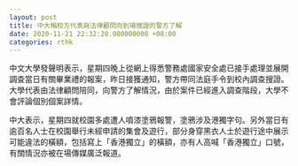 ```yaml
---
layout: post
title: 中大稱校方代表與法律顧問向到場搜證的警方了解
date: 2020-11-21 22:32:28.000000000 +08:00
categories: rthk
---
```


中文大學發聲明表示，星期四晚上從網上得悉警務處國家安全處已接手處理並展開調查當日有關畢業禮的報案，昨日接獲通知，警方帶同法庭手令到校內調查搜證。大學代表由法律顧問陪同，向警方了解情況，由於案件已經進入調查階段，大學不會評論個別個案詳情。

中大表示，星期四就校園多處遭人噴漆塗鴉報警，塗鴉涉及港獨字句。另外當日有逾百名人士在校園舉行未經申請的集會及遊行，部分身穿黑衣人士於遊行途中展示可能違法的橫額，包括寫上「香港獨立」的橫額，亦有人高喊「香港獨立」口號，有關情況亦被在場傳媒廣泛報道。
